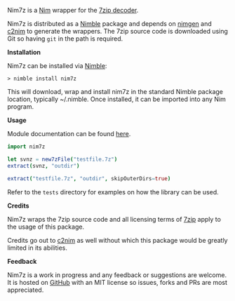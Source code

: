 Nim7z is a [Nim](https://nim-lang.org/) wrapper for the [7zip decoder](https://github.com/kornelski/7z).

Nim7z is distributed as a [Nimble](https://github.com/nim-lang/nimble) package and depends on [nimgen](https://github.com/genotrance/nimgen) and [c2nim](https://github.com/nim-lang/c2nim/) to generate the wrappers. The 7zip source code is downloaded using Git so having ```git``` in the path is required.

__Installation__

Nim7z can be installed via [Nimble](https://github.com/nim-lang/nimble):

```
> nimble install nim7z
```

This will download, wrap and install nim7z in the standard Nimble package location, typically ~/.nimble. Once installed, it can be imported into any Nim program.

__Usage__

Module documentation can be found [here](http://nimgen.genotrance.com/nim7z).

```nim
import nim7z

let svnz = new7zFile("testfile.7z")
extract(svnz, "outdir")

extract("testfile.7z", "outdir", skipOuterDirs=true)
```

Refer to the ```tests``` directory for examples on how the library can be used.

__Credits__

Nim7z wraps the 7zip source code and all licensing terms of [7zip](https://github.com/kornelski/7z) apply to the usage of this package.

Credits go out to [c2nim](https://github.com/nim-lang/c2nim/) as well without which this package would be greatly limited in its abilities.

__Feedback__

Nim7z is a work in progress and any feedback or suggestions are welcome. It is hosted on [GitHub](https://github.com/genotrance/nim7z) with an MIT license so issues, forks and PRs are most appreciated.
